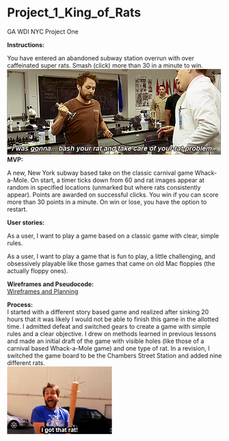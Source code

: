 # Project_1_King_of_Rats
GA WDI NYC Project One



**Instructions:**

You have entered an abandoned subway station overrun with over caffeinated super rats. Smash (click) more than 30 in a minute to win.<br>
![](https://github.com/donutdespair/Project_1_King_of_Rats/blob/master/media/charlie1.gif)<br>
**MVP:**<br>

A new, New York subway based take on the classic carnival game Whack-a-Mole. On start, a timer ticks down from 60 and rat images appear at random in specified locations (unmarked but where rats consistently appear). Points are awarded on successful clicks. You win if you can score more than 30 points in a minute. On win or lose, you have the option to restart.

**User stories:**

As a user, I want to play a game based on a classic game with clear, simple rules.

As a user, I want to play a game that is fun to play, a little challenging, and obsessively playable like those games that came on old Mac floppies (the actually floppy ones).

**Wireframes and Pseudocode:**<br>
[Wireframes and Planning](https://github.com/donutdespair/Project_1_King_of_Rats/blob/master/deploy.pdf "Wireframes and Planning")



**Process:**<br>
I started with a different story based game and realized after sinking 20 hours that it was likely I would not be able to finish this game in the allotted time. I admitted defeat and switched gears to create a game with simple rules and a clear objective. I drew on methods learned in previous lessons and made an initial draft of the game with visible holes (like those of a carnival based Whack-a-Mole game) and one type of rat. In a revision, I switched the game board to be the Chambers Street Station and added nine different rats.
<br>
![](https://github.com/donutdespair/Project_1_King_of_Rats/blob/master/media/gotrat.gif)


